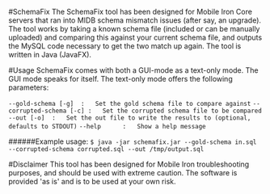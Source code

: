 #SchemaFix
The SchemaFix tool has been designed for Mobile Iron Core servers that ran into MIDB schema mismatch issues (after say, an upgrade). The tool works by taking a known schema file (included or can be manually uploaded) and comparing this against your current schema file, and outputs the MySQL code necessary to get the two match up again. The tool is written in Java (JavaFX).

#Usage
SchemaFix comes with both a GUI-mode as a text-only mode. The GUI mode speaks for itself. The text-only mode offers the following parameters:

`--gold-schema [-g]  :   Set the gold schema file to compare against`
`--corrupted-schema [-c] :   Set the corrupted schema file to be compared`
`--out [-o]  :   Set the out file to write the results to (optional, defaults to STDOUT)`
`--help      :   Show a help message`

######Example usage:
`$ java -jar schemafix.jar --gold-schema in.sql --corrupted-schema corrupted.sql --out /tmp/output.sql`

#Disclaimer
This tool has been designed for Mobile Iron troubleshooting purposes, and should be used with extreme caution. The software is provided 'as is' and is to be used at your own risk.
